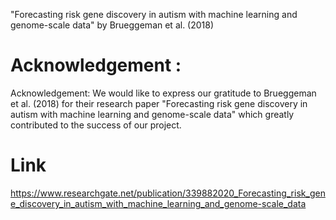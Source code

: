  
"Forecasting risk gene discovery in autism with machine learning and genome-scale data" by Brueggeman et al. (2018) 

 # Acknowledgement :
 
 Acknowledgement: We would like to express our gratitude to Brueggeman et al. (2018) for their research paper "Forecasting risk gene discovery in autism with machine learning and genome-scale data" which greatly contributed to the success of our project.
 
 # Link
 https://www.researchgate.net/publication/339882020_Forecasting_risk_gene_discovery_in_autism_with_machine_learning_and_genome-scale_data
